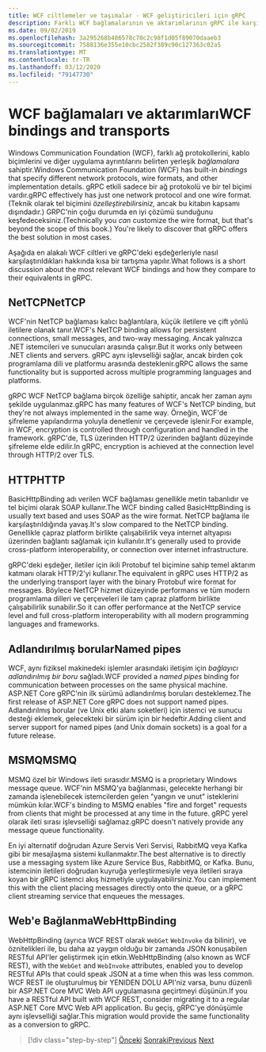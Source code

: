 ```yaml
---
title: WCF ciltlemeler ve taşımalar - WCF geliştiricileri için gRPC
description: Farklı WCF bağlamalarının ve aktarımlarının gRPC ile karşılaştırıldığında nasıl olduğunu öğrenin.
ms.date: 09/02/2019
ms.openlocfilehash: 3a295268b486578c70c2c98f1d05f89070daaeb3
ms.sourcegitcommit: 7588136e355e10cbc2582f389c90c127363c02a5
ms.translationtype: MT
ms.contentlocale: tr-TR
ms.lasthandoff: 03/12/2020
ms.locfileid: "79147730"
---
```

# <a name="wcf-bindings-and-transports"></a><span data-ttu-id="d03f9-103">WCF bağlamaları ve aktarımları</span><span class="sxs-lookup"><span data-stu-id="d03f9-103">WCF bindings and transports</span></span>

<span data-ttu-id="d03f9-104">Windows Communication Foundation (WCF), farklı ağ protokollerini, kablo biçimlerini ve diğer uygulama ayrıntılarını belirten yerleşik *bağlamalara* sahiptir.</span><span class="sxs-lookup"><span data-stu-id="d03f9-104">Windows Communication Foundation (WCF) has built-in *bindings* that specify different network protocols, wire formats, and other implementation details.</span></span> <span data-ttu-id="d03f9-105">gRPC etkili sadece bir ağ protokolü ve bir tel biçimi vardır.</span><span class="sxs-lookup"><span data-stu-id="d03f9-105">gRPC effectively has just one network protocol and one wire format.</span></span> <span data-ttu-id="d03f9-106">(Teknik olarak tel biçimini *özelleştirebilirsiniz,* ancak bu kitabın kapsamı dışındadır.) GRPC'nin çoğu durumda en iyi çözümü sunduğunu keşfedeceksiniz.</span><span class="sxs-lookup"><span data-stu-id="d03f9-106">(Technically you *can* customize the wire format, but that's beyond the scope of this book.) You're likely to discover that gRPC offers the best solution in most cases.</span></span>

<span data-ttu-id="d03f9-107">Aşağıda en alakalı WCF ciltleri ve gRPC'deki eşdeğerleriyle nasıl karşılaştırıldıkları hakkında kısa bir tartışma yapılır.</span><span class="sxs-lookup"><span data-stu-id="d03f9-107">What follows is a short discussion about the most relevant WCF bindings and how they compare to their equivalents in gRPC.</span></span>

## <a name="nettcp"></a><span data-ttu-id="d03f9-108">NetTCP</span><span class="sxs-lookup"><span data-stu-id="d03f9-108">NetTCP</span></span>

<span data-ttu-id="d03f9-109">WCF'nin NetTCP bağlaması kalıcı bağlantılara, küçük iletilere ve çift yönlü iletilere olanak tanır.</span><span class="sxs-lookup"><span data-stu-id="d03f9-109">WCF's NetTCP binding allows for persistent connections, small messages, and two-way messaging.</span></span> <span data-ttu-id="d03f9-110">Ancak yalnızca .NET istemcileri ve sunucuları arasında çalışır.</span><span class="sxs-lookup"><span data-stu-id="d03f9-110">But it works only between .NET clients and servers.</span></span> <span data-ttu-id="d03f9-111">gRPC aynı işlevselliği sağlar, ancak birden çok programlama dili ve platformu arasında desteklenir.</span><span class="sxs-lookup"><span data-stu-id="d03f9-111">gRPC allows the same functionality but is supported across multiple programming languages and platforms.</span></span>

<span data-ttu-id="d03f9-112">gRPC WCF NetTCP bağlama birçok özelliğe sahiptir, ancak her zaman aynı şekilde uygulanmaz.</span><span class="sxs-lookup"><span data-stu-id="d03f9-112">gRPC has many features of WCF's NetTCP binding, but they're not always implemented in the same way.</span></span> <span data-ttu-id="d03f9-113">Örneğin, WCF'de şifreleme yapılandırma yoluyla denetlenir ve çerçevede işlenir.</span><span class="sxs-lookup"><span data-stu-id="d03f9-113">For example, in WCF, encryption is controlled through configuration and handled in the framework.</span></span> <span data-ttu-id="d03f9-114">gRPC'de, TLS üzerinden HTTP/2 üzerinden bağlantı düzeyinde şifreleme elde edilir.</span><span class="sxs-lookup"><span data-stu-id="d03f9-114">In gRPC, encryption is achieved at the connection level through HTTP/2 over TLS.</span></span>

## <a name="http"></a><span data-ttu-id="d03f9-115">HTTP</span><span class="sxs-lookup"><span data-stu-id="d03f9-115">HTTP</span></span>

<span data-ttu-id="d03f9-116">BasicHttpBinding adı verilen WCF bağlaması genellikle metin tabanlıdır ve tel biçimi olarak SOAP kullanır.</span><span class="sxs-lookup"><span data-stu-id="d03f9-116">The WCF binding called BasicHttpBinding is usually text based and uses SOAP as the wire format.</span></span> <span data-ttu-id="d03f9-117">NetTCP bağlama ile karşılaştırıldığında yavaş.</span><span class="sxs-lookup"><span data-stu-id="d03f9-117">It's slow compared to the NetTCP binding.</span></span> <span data-ttu-id="d03f9-118">Genellikle çapraz platform birlikte çalışabilirlik veya internet altyapısı üzerinden bağlantı sağlamak için kullanılır.</span><span class="sxs-lookup"><span data-stu-id="d03f9-118">It's generally used to provide cross-platform interoperability, or connection over internet infrastructure.</span></span>

<span data-ttu-id="d03f9-119">gRPC'deki eşdeğer, iletiler için ikili Protobuf tel biçimine sahip temel aktarım katmanı olarak HTTP/2'yi kullanır.</span><span class="sxs-lookup"><span data-stu-id="d03f9-119">The equivalent in gRPC uses HTTP/2 as the underlying transport layer with the binary Protobuf wire format for messages.</span></span> <span data-ttu-id="d03f9-120">Böylece NetTCP hizmet düzeyinde performans ve tüm modern programlama dilleri ve çerçeveleri ile tam çapraz platform birlikte çalışabilirlik sunabilir.</span><span class="sxs-lookup"><span data-stu-id="d03f9-120">So it can offer performance at the NetTCP service level and full cross-platform interoperability with all modern programming languages and frameworks.</span></span>

## <a name="named-pipes"></a><span data-ttu-id="d03f9-121">Adlandırılmış borular</span><span class="sxs-lookup"><span data-stu-id="d03f9-121">Named pipes</span></span>

<span data-ttu-id="d03f9-122">WCF, aynı fiziksel makinedeki işlemler arasındaki iletişim için *bağlayıcı adlandırılmış bir boru* sağladı.</span><span class="sxs-lookup"><span data-stu-id="d03f9-122">WCF provided a *named pipes* binding for communication between processes on the same physical machine.</span></span> <span data-ttu-id="d03f9-123">ASP.NET Core gRPC'nin ilk sürümü adlandırılmış boruları desteklemez.</span><span class="sxs-lookup"><span data-stu-id="d03f9-123">The first release of ASP.NET Core gRPC does not support named pipes.</span></span> <span data-ttu-id="d03f9-124">Adlandırılmış borular (ve Unix etki alanı soketleri) için istemci ve sunucu desteği eklemek, gelecekteki bir sürüm için bir hedeftir.</span><span class="sxs-lookup"><span data-stu-id="d03f9-124">Adding client and server support for named pipes (and Unix domain sockets) is a goal for a future release.</span></span>

## <a name="msmq"></a><span data-ttu-id="d03f9-125">MSMQ</span><span class="sxs-lookup"><span data-stu-id="d03f9-125">MSMQ</span></span>

<span data-ttu-id="d03f9-126">MSMQ özel bir Windows ileti sırasıdır.</span><span class="sxs-lookup"><span data-stu-id="d03f9-126">MSMQ is a proprietary Windows message queue.</span></span> <span data-ttu-id="d03f9-127">WCF'nin MSMQ'ya bağlanması, gelecekte herhangi bir zamanda işlenebilecek istemcilerden gelen "yangın ve unut" isteklerini mümkün kılar.</span><span class="sxs-lookup"><span data-stu-id="d03f9-127">WCF's binding to MSMQ enables "fire and forget" requests from clients that might be processed at any time in the future.</span></span> <span data-ttu-id="d03f9-128">gRPC yerel olarak ileti sırası işlevselliği sağlamaz.</span><span class="sxs-lookup"><span data-stu-id="d03f9-128">gRPC doesn't natively provide any message queue functionality.</span></span>

<span data-ttu-id="d03f9-129">En iyi alternatif doğrudan Azure Servis Veri Servisi, RabbitMQ veya Kafka gibi bir mesajlaşma sistemi kullanmaktır.</span><span class="sxs-lookup"><span data-stu-id="d03f9-129">The best alternative is to directly use a messaging system like Azure Service Bus, RabbitMQ, or Kafka.</span></span> <span data-ttu-id="d03f9-130">Bunu, istemcinin iletileri doğrudan kuyruğa yerleştirmesiyle veya iletileri sıraya koyan bir gRPC istemci akış hizmetiyle uygulayabilirsiniz.</span><span class="sxs-lookup"><span data-stu-id="d03f9-130">You can implement this with the client placing messages directly onto the queue, or a gRPC client streaming service that enqueues the messages.</span></span>

## <a name="webhttpbinding"></a><span data-ttu-id="d03f9-131">Web'e Bağlanma</span><span class="sxs-lookup"><span data-stu-id="d03f9-131">WebHttpBinding</span></span>

<span data-ttu-id="d03f9-132">WebHttpBinding (ayrıca WCF REST olarak `WebGet` `WebInvoke` da bilinir), ve öznitelikleri ile, bu daha az yaygın olduğu bir zamanda JSON konuşabilen RESTful API'ler geliştirmek için etkin.</span><span class="sxs-lookup"><span data-stu-id="d03f9-132">WebHttpBinding (also known as WCF REST), with the `WebGet` and `WebInvoke` attributes, enabled you to develop RESTful APIs that could speak JSON at a time when this was less common.</span></span> <span data-ttu-id="d03f9-133">WCF REST ile oluşturulmuş bir YENIDEN DOLU API'niz varsa, bunu düzenli bir ASP.NET Core MVC Web API uygulamasına geçirtmeyi düşünün.</span><span class="sxs-lookup"><span data-stu-id="d03f9-133">If you have a RESTful API built with WCF REST, consider migrating it to a regular ASP.NET Core MVC Web API application.</span></span> <span data-ttu-id="d03f9-134">Bu geçiş, gRPC'ye dönüşümle aynı işlevselliği sağlar.</span><span class="sxs-lookup"><span data-stu-id="d03f9-134">This migration would provide the same functionality as a conversion to gRPC.</span></span>

>[!div class="step-by-step"]
><span data-ttu-id="d03f9-135">[Önceki](wcf-endpoints-grpc-methods.md)
>[Sonraki](rpc-types.md)</span><span class="sxs-lookup"><span data-stu-id="d03f9-135">[Previous](wcf-endpoints-grpc-methods.md)
[Next](rpc-types.md)</span></span>
